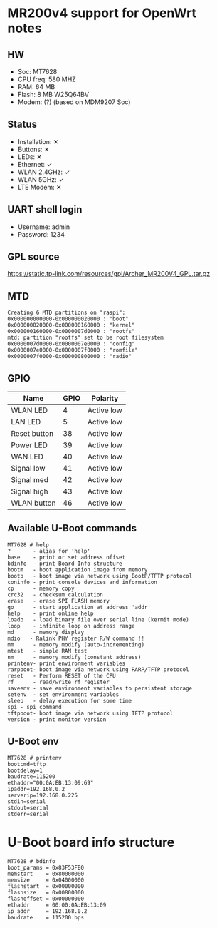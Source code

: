 # MR200v4 support for OpenWrt notes

## HW
* Soc: MT7628
* CPU freq: 580 MHZ
* RAM: 64 MB
* Flash: 8 MB W25Q64BV
* Modem: (?) (based on MDM9207 Soc)

## Status
* Installation: ✕
* Buttons: ✕
* LEDs: ✕
* Ethernet: ✓
* WLAN 2.4GHz: ✓
* WLAN 5GHz: ✓
* LTE Modem: ✕

## UART shell login
* Username: admin
* Password: 1234

## GPL source
https://static.tp-link.com/resources/gpl/Archer_MR200V4_GPL.tar.gz

## MTD
```
Creating 6 MTD partitions on "raspi":
0x000000000000-0x000000020000 : "boot"
0x000000020000-0x000000160000 : "kernel"
0x000000160000-0x0000007d0000 : "rootfs"
mtd: partition "rootfs" set to be root filesystem
0x0000007d0000-0x0000007e0000 : "config"
0x0000007e0000-0x0000007f0000 : "romfile"
0x0000007f0000-0x000000800000 : "radio"
```

## GPIO
|  Name        |  GPIO | Polarity   |
|--------------|-------|------------|
| WLAN LED     | 4     | Active low |
| LAN LED      | 5     | Active low |
| Reset button | 38    | Active low |
| Power LED    | 39    | Active low |
| WAN LED      | 40    | Active low |
| Signal low   | 41    | Active low |
| Signal med   | 42    | Active low |
| Signal high  | 43    | Active low |
| WLAN button  | 46    | Active low |

## Available U-Boot commands
```
MT7628 # help
?       - alias for 'help'
base    - print or set address offset
bdinfo  - print Board Info structure
bootm   - boot application image from memory
bootp	- boot image via network using BootP/TFTP protocol
coninfo - print console devices and information
cp      - memory copy
crc32   - checksum calculation
erase   - erase SPI FLASH memory
go      - start application at address 'addr'
help    - print online help
loadb   - load binary file over serial line (kermit mode)
loop    - infinite loop on address range
md      - memory display
mdio   - Ralink PHY register R/W command !!
mm      - memory modify (auto-incrementing)
mtest   - simple RAM test
nm      - memory modify (constant address)
printenv- print environment variables
rarpboot- boot image via network using RARP/TFTP protocol
reset   - Perform RESET of the CPU
rf      - read/write rf register
saveenv - save environment variables to persistent storage
setenv  - set environment variables
sleep   - delay execution for some time
spi	- spi command
tftpboot- boot image via network using TFTP protocol
version - print monitor version
```

## U-Boot env
```
MT7628 # printenv
bootcmd=tftp
bootdelay=1
baudrate=115200
ethaddr="00:0A:EB:13:09:69"
ipaddr=192.168.0.2
serverip=192.168.0.225
stdin=serial
stdout=serial
stderr=serial
```

# U-Boot board info structure
```
MT7628 # bdinfo
boot_params = 0x83F53FB0
memstart    = 0x80000000
memsize     = 0x04000000
flashstart  = 0x00000000
flashsize   = 0x00800000
flashoffset = 0x00000000
ethaddr     = 00:00:0A:EB:13:09
ip_addr     = 192.168.0.2
baudrate    = 115200 bps
```
